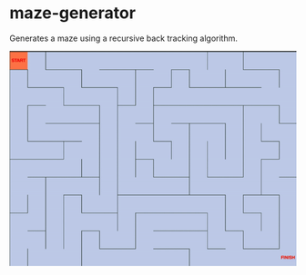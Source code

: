 # maze-generator

Generates a maze using a recursive back tracking algorithm.

![](gif/maze-generator.gif)
